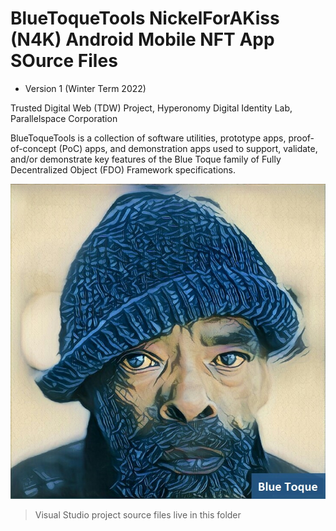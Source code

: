 # BlueToqueTools NickelForAKiss (N4K) Android Mobile NFT App SOurce Files
- Version 1 (Winter Term 2022)

Trusted Digital Web (TDW) Project, Hyperonomy Digital Identity Lab, Parallelspace Corporation

BlueToqueTools is a collection of software utilities, prototype apps, proof-of-concept (PoC) apps, and demonstration apps used
to support, validate, and/or demonstrate key features of
the Blue Toque family of Fully Decentralized Object (FDO) Framework specifications.

![Blue Toque](../images/bluetoquelogo2.jpg)

> Visual Studio project source files live in this folder
